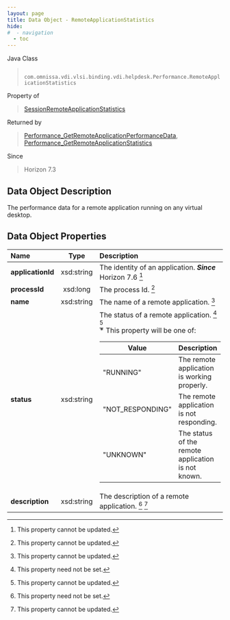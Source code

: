 ```yaml
---
layout: page
title: Data Object - RemoteApplicationStatistics
hide:
#  - navigation
  - toc
---
```






Java Class
> ` com.omnissa.vdi.vlsi.binding.vdi.helpdesk.Performance.RemoteApplicationStatistics`

Property of
> [SessionRemoteApplicationStatistics](vdi.helpdesk.Performance.SessionRemoteApplicationStatistics.md#field_detail)

Returned by
> [Performance_GetRemoteApplicationPerformanceData](vdi.helpdesk.Performance.md#getRemoteApplicationPerformanceData), [Performance_GetRemoteApplicationStatistics](vdi.helpdesk.Performance.md#getRemoteApplicationStatistics)

Since
> Horizon 7.3


## Data Object Description

The performance data for a remote application running on any virtual desktop.

## Data Object Properties

 Name | Type | Description
:---|:---:|:---
**applicationId**|  xsd:string|  The identity of an application.  **_Since_** Horizon 7.6 [^2]
**processId**|  xsd:long|  The process Id. [^2]
**name**|  xsd:string|  The name of a remote application. [^2]
**status**|  xsd:string|  The status of a remote application. [^1] [^2] <br>* This property will be one of:<br><table><thead><tr><th>Value</th><th>Description</th></tr></thead><tbody><tr><td>"RUNNING"</td><td>The remote application is working properly.</td></tr><tr><td>"NOT_RESPONDING"</td><td>The remote application is not responding.</td></tr><tr><td>"UNKNOWN"</td><td>The status of the remote application is not known.</td></tr></tbody></table>
**description**|  xsd:string|  The description of a remote application. [^1] [^2]


 


[^1]: This property need not be set.
[^2]: This property cannot be updated.
